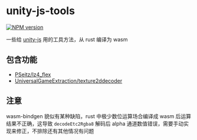 # unity-js-tools

[![NPM version](https://img.shields.io/npm/v/@arkntools/unity-js-tools?style=flat-square)](https://www.npmjs.com/package/@arkntools/unity-js-tools)

一些给 [unity-js](https://github.com/arkntools/unity-js) 用的工具方法，从 rust 编译为 wasm

## 包含功能

- [PSeitz/lz4_flex](https://github.com/PSeitz/lz4_flex)
- [UniversalGameExtraction/texture2ddecoder](https://github.com/UniversalGameExtraction/texture2ddecoder)

## 注意

wasm-bindgen 貌似有某种缺陷，rust 中极少数位运算场合编译成 wasm 后运算结果不正确，这导致 `decodeEtc2Rgba8` 解码后 alpha 通道数值错误，需要手动实现来修正，不排除还有其他情况有问题
